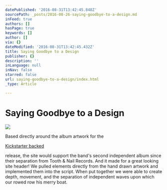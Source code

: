 ```yaml
---
datePublished: '2016-08-31T13:42:45.848Z'
sourcePath: _posts/2016-08-26-saying-goodbye-to-a-design.md
inFeed: true
authors: []
hasPage: true
keywords: []
author: []
via: {}
dateModified: '2016-08-31T13:42:45.432Z'
title: Saying Goodbye to a Design
publisher: {}
description: ''
inLanguage: null
inNav: false
starred: false
url: saying-goodbye-to-a-design/index.html
_type: Article

---
```

# Saying Goodbye to a Design
![](https://the-grid-user-content.s3-us-west-2.amazonaws.com/76344110-d598-4ee8-888c-b11e6833d3c9.png)

Based directly around the album artwork for the

[Kickstarter backed][0]

release, the site would support the band's second independent album since their separation from Tooth & Nail Records. And it made for a great looking site header! We pulled elements directly from the hand drawn artwork and implemented them into the script. When put together we were able to create depth, movement, and the separation of independent waves upon which our rowed row his merry boat.

[0]: https://www.kickstarter.com/projects/thefold/join-the-fold-in-making-our-fourth-album-moving-pa